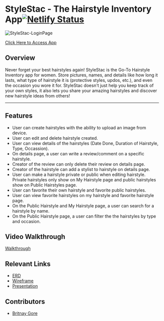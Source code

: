 # StyleStac - The Hairstyle Inventory App[![Netlify Status](https://api.netlify.com/api/v1/badges/caefe2a3-3073-49e5-ad4f-ee176a511c67/deploy-status)](https://app.netlify.com/sites/stylestac/deploys)

<img alt="StyleStac-LoginPage" src="public/Signin-Page.png" className="signIn-image" />

[Click Here to Access App](https://stylestac.netlify.app/)

## Overview
Never forget your best hairstyles again! StyleStac is the Go-To Hairstyle Inventory app for women. 
Store pictures, names, and details like how long it lasts, what type of hairstyle it is (protective styles, updos, etc.), and even the occasion you wore it for. StyleStac doesn't just help you keep track of your own styles, it also lets you share your amazing hairstyles and discover new hairstyle ideas from others!
___
## Features
- User can create hairstyles with the ability to upload an image from device.
- User can edit and delete hairstyle created.
- User can view details of the hairstyles (Date Done, Duration of Hairstyle, Type, Occassion).
- On details page, a user can write a review/comment on a specific hairstyle.
- Creator of the review can only delete their review on details page.
- Creator of the hairstyle can add a stylist to hairstyle on details page.
- User can make a hairstyle private or public when editing hairstyle. Private hairstyles only show on My Hairstyle page and public hairstyles show on Public Hairstyles page.
- User can favorite their own hairstyle and favorite public hairstyles.
- User can view favorite hairstyles on my hairstyle and favorite hairstyle page.
- On the Public Hairstyle and My Hairstyle page, a user can search for a hairstyle by name.
- On the Public Hairstyle page, a user can filter the the hairstyles by type and occasion.

## Video Walkthrough
[Walkthrough](https://www.loom.com/share/7bab0ae418b648de8d9f7ebf9c1289fc?sid=514e1647-2b1e-455e-9e01-b05739969c1d)

## Relevant Links
- [ERD](https://dbdiagram.io/d/FE-Capstone-663fa6239e85a46d5595612c)
- [Wireframe](https://www.figma.com/design/jBg7Q3RMa7svf7baFWV2yz/FE-Capstone?node-id=0-1&t=Eg0nAFDEAxBqgggL-0)
- [Presentation](https://docs.google.com/presentation/d/1YeHz6awy3dEwNPrkw44fhVNPEFHQz02fIeKWEfOCfuE/edit?usp=sharing)

## Contributors
- [Britnay Gore](https://github.com/britnay268)
